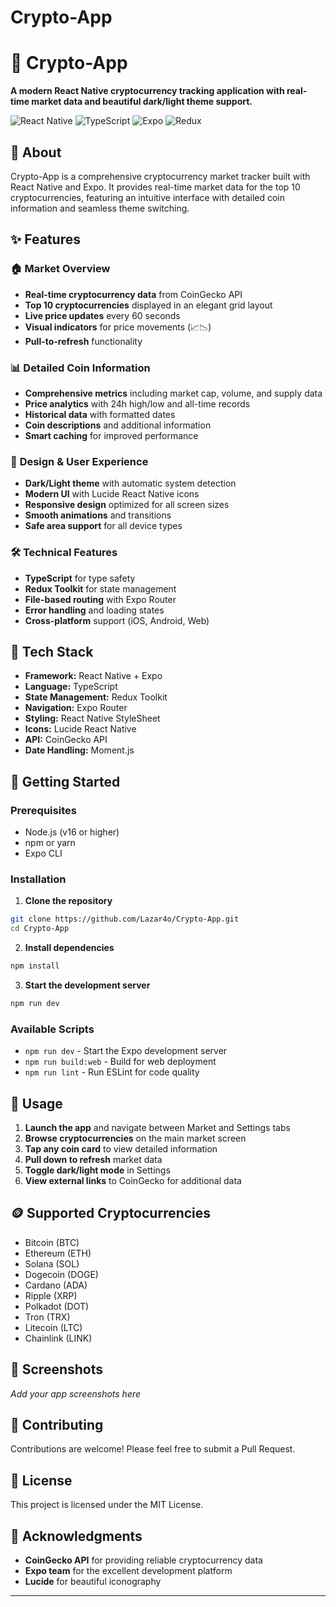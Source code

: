 # Crypto-App

# 🚀 Crypto-App

**A modern React Native cryptocurrency tracking application with real-time market data and beautiful dark/light theme support.**

![React Native](https://img.shields.io/badge/React%20Native-61DAFB?style=for-the-badge&logo=react&logoColor=black)
![TypeScript](https://img.shields.io/badge/TypeScript-007ACC?style=for-the-badge&logo=typescript&logoColor=white)
![Expo](https://img.shields.io/badge/Expo-000020?style=for-the-badge&logo=expo&logoColor=white)
![Redux](https://img.shields.io/badge/Redux-593D88?style=for-the-badge&logo=redux&logoColor=white)

## 📱 **About**

Crypto-App is a comprehensive cryptocurrency market tracker built with React Native and Expo. It provides real-time market data for the top 10 cryptocurrencies, featuring an intuitive interface with detailed coin information and seamless theme switching.

## ✨ **Features**

### 🏠 **Market Overview**
- **Real-time cryptocurrency data** from CoinGecko API
- **Top 10 cryptocurrencies** displayed in an elegant grid layout
- **Live price updates** every 60 seconds
- **Visual indicators** for price movements (📈📉)
- **Pull-to-refresh** functionality

### 📊 **Detailed Coin Information**
- **Comprehensive metrics** including market cap, volume, and supply data
- **Price analytics** with 24h high/low and all-time records
- **Historical data** with formatted dates
- **Coin descriptions** and additional information
- **Smart caching** for improved performance

### 🎨 **Design & User Experience**
- **Dark/Light theme** with automatic system detection
- **Modern UI** with Lucide React Native icons
- **Responsive design** optimized for all screen sizes
- **Smooth animations** and transitions
- **Safe area support** for all device types

### 🛠 **Technical Features**
- **TypeScript** for type safety
- **Redux Toolkit** for state management
- **File-based routing** with Expo Router
- **Error handling** and loading states
- **Cross-platform** support (iOS, Android, Web)

## 🔧 **Tech Stack**

- **Framework:** React Native + Expo
- **Language:** TypeScript
- **State Management:** Redux Toolkit
- **Navigation:** Expo Router
- **Styling:** React Native StyleSheet
- **Icons:** Lucide React Native
- **API:** CoinGecko API
- **Date Handling:** Moment.js

## 🚀 **Getting Started**

### **Prerequisites**

- Node.js (v16 or higher)
- npm or yarn
- Expo CLI

### **Installation**

1. **Clone the repository**
```bash
git clone https://github.com/Lazar4o/Crypto-App.git
cd Crypto-App
```

2. **Install dependencies**
```bash
npm install
```

3. **Start the development server**
```bash
npm run dev
```

### **Available Scripts**

- `npm run dev` - Start the Expo development server
- `npm run build:web` - Build for web deployment
- `npm run lint` - Run ESLint for code quality

## 📖 **Usage**

1. **Launch the app** and navigate between Market and Settings tabs
2. **Browse cryptocurrencies** on the main market screen
3. **Tap any coin card** to view detailed information
4. **Pull down to refresh** market data
5. **Toggle dark/light mode** in Settings
6. **View external links** to CoinGecko for additional data

## 🪙 **Supported Cryptocurrencies**

- Bitcoin (BTC)
- Ethereum (ETH)
- Solana (SOL)
- Dogecoin (DOGE)
- Cardano (ADA)
- Ripple (XRP)
- Polkadot (DOT)
- Tron (TRX)
- Litecoin (LTC)
- Chainlink (LINK)

## 📱 **Screenshots**

*Add your app screenshots here*

## 🤝 **Contributing**

Contributions are welcome! Please feel free to submit a Pull Request.

## 📄 **License**

This project is licensed under the MIT License.

## 🙏 **Acknowledgments**

- **CoinGecko API** for providing reliable cryptocurrency data
- **Expo team** for the excellent development platform
- **Lucide** for beautiful iconography

---
